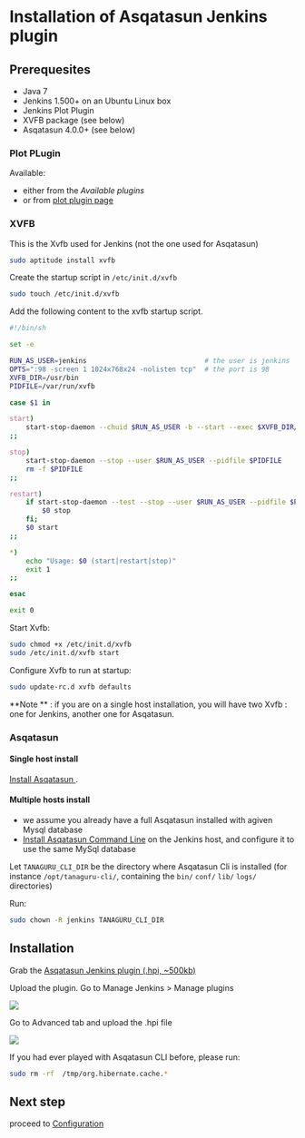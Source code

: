 # Installation of Asqatasun Jenkins plugin

## Prerequesites

* Java 7
* Jenkins 1.500+ on an Ubuntu Linux box
* Jenkins Plot Plugin  
* XVFB package (see below)
* Asqatasun 4.0.0+ (see below)

### Plot PLugin

Available:

* either from the *Available plugins*
* or from [plot plugin page](https://wiki.jenkins-ci.org/display/JENKINS/Plot+Plugin)


### XVFB

This is the Xvfb used for Jenkins (not the one used for Asqatasun)

```bash
sudo aptitude install xvfb
```

Create the startup script in `/etc/init.d/xvfb`

```bash
sudo touch /etc/init.d/xvfb
```

Add the following content to the xvfb startup script.

```bash
#!/bin/sh

set -e

RUN_AS_USER=jenkins                             # the user is jenkins
OPTS=":98 -screen 1 1024x768x24 -nolisten tcp"  # the port is 98 
XVFB_DIR=/usr/bin
PIDFILE=/var/run/xvfb

case $1 in

start)
    start-stop-daemon --chuid $RUN_AS_USER -b --start --exec $XVFB_DIR/Xvfb --make-pidfile --pidfile $PIDFILE -- $OPTS &
;;

stop)
    start-stop-daemon --stop --user $RUN_AS_USER --pidfile $PIDFILE
    rm -f $PIDFILE
;;

restart)
    if start-stop-daemon --test --stop --user $RUN_AS_USER --pidfile $PIDFILE >/dev/null; then
        $0 stop
    fi;
    $0 start
;;

*)
    echo "Usage: $0 (start|restart|stop)"
    exit 1
;;

esac

exit 0
```

Start Xvfb:

```bash
sudo chmod +x /etc/init.d/xvfb
sudo /etc/init.d/xvfb start
```

Configure Xvfb to run at startup:

```bash
sudo update-rc.d xvfb defaults
```

**Note ** : if you are on a single host installation, you will have two Xvfb : one for Jenkins, another one for Asqatasun.

### Asqatasun

#### Single host install

[Install Asqatasun ](http://tanaguru.readthedocs.org/).

#### Multiple hosts install

* we assume you already have a full Asqatasun installed with agiven Mysql database
* [Install Asqatasun Command Line](http://tanaguru.readthedocs.org/en/develop/prerequisites-cli-doc/) on the 
Jenkins host, and configure it to use the same MySql database

Let `TANAGURU_CLI_DIR` be the directory where Asqatasun Cli is installed (for 
instance `/opt/tanaguru-cli/`, containing the `bin/` `conf/` `lib/` `logs/` directories)

Run:

```bash
sudo chown -R jenkins TANAGURU_CLI_DIR
```

## Installation

Grab the [Asqatasun Jenkins plugin (.hpi, ~500kb)](http://download.tanaguru.org/Tanaguru-jenkins-plugin/tanaguru-jenkins-plugin-latest.hpi)

Upload the plugin. Go to Manage Jenkins > Manage plugins

![](Images/screenshot_20150216_ASQATASUN_jenkins_manage_plugins.png)

Go to Advanced tab and upload the .hpi file

![](Images/screenshot_20150216_ASQATASUN_jenkins_manage_plugins_advanced_tab_highlight.png)

If you had ever played with Asqatasun CLI before, please run:

```bash
sudo rm -rf  /tmp/org.hibernate.cache.*
```

## Next step

proceed to [Configuration](configuration.md)
